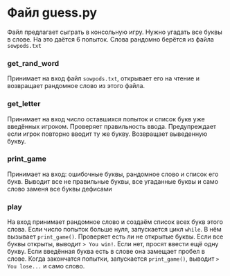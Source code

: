 # Файл guess.py

Файл предлагает сыграть в консольную игру. Нужно угадать все буквы в слове. На это даётся 6 попыток. Слова рандомно берётся из файла `sowpods.txt`

### get_rand_word

Принимает на вход файл `sowpods.txt`, открывает его на чтение и возвращает рандомное слово из этого файла.

### get_letter

Принимает на вход число оставшихся попыток и список букв уже введённых игроком.
Проверяет правильность ввода. Предупреждает если игрок повторно вводит ту же букву. Возвращает выведенную букву.

### print_game

Принимает на вход: ошибочные буквы, рандомное слово и список его букв.
Выводит все не правильные буквы, все угаданные буквы и само слово заменя все буквы дефисами

### play
На вход принимает рандомное слово и создаём список всех букв этого слова.
Если число попыток больше нуля, запускается цикл `while`.
В нём вызывает `print_game()`. Проверяет есть ли не открытые буквы. Если все буквы открыты, выводит `> You win!`.
Если нет, просят ввести ещё одну букву. Если введённая буква есть в слове она замещает пробел в слове.
Когда закончатся попытки, запускается `print_game()`, выводит `> You lose...` и само слово.
